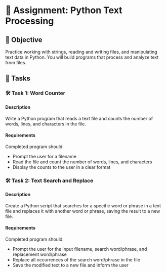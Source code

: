 # 📘 Assignment: Python Text Processing

## 🎯 Objective

Practice working with strings, reading and writing files, and manipulating text data in Python. You will build programs that process and analyze text from files.

## 📝 Tasks

### 🛠️ Task 1: Word Counter

#### Description
Write a Python program that reads a text file and counts the number of words, lines, and characters in the file.

#### Requirements
Completed program should:

- Prompt the user for a filename
- Read the file and count the number of words, lines, and characters
- Display the counts to the user in a clear format


### 🛠️ Task 2: Text Search and Replace

#### Description
Create a Python script that searches for a specific word or phrase in a text file and replaces it with another word or phrase, saving the result to a new file.

#### Requirements
Completed program should:

- Prompt the user for the input filename, search word/phrase, and replacement word/phrase
- Replace all occurrences of the search word/phrase in the file
- Save the modified text to a new file and inform the user

